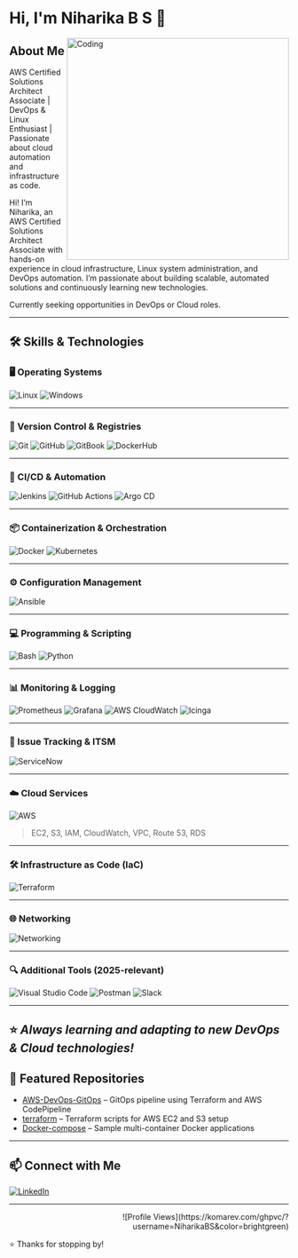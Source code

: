 # Hi, I'm Niharika B S 👋

<img align="right" alt="Coding" width="400" src="https://liveimages.algoworks.com/new-algoworks/wp-content/uploads/2022/06/16052457/DevOps-Steps-1-min.gif" alt="DevOps GIF">

## About Me

AWS Certified Solutions Architect Associate | DevOps & Linux Enthusiast | Passionate about cloud automation and infrastructure as code.

Hi! I’m Niharika, an AWS Certified Solutions Architect Associate with hands-on experience in cloud infrastructure, Linux system administration, and DevOps automation. I’m passionate about building scalable, automated solutions and continuously learning new technologies.

Currently seeking opportunities in DevOps or Cloud roles.

---

## 🛠️ Skills & Technologies

### 🖥️ Operating Systems
![Linux](https://img.shields.io/badge/Linux-FCC624?style=for-the-badge&logo=linux&logoColor=black)
![Windows](https://img.shields.io/badge/Windows-0078D6?style=for-the-badge&logo=windows&logoColor=white)

---

### 🔧 Version Control & Registries
![Git](https://img.shields.io/badge/Git-F05032?style=for-the-badge&logo=git&logoColor=white)
![GitHub](https://img.shields.io/badge/GitHub-181717?style=for-the-badge&logo=github&logoColor=white)
![GitBook](https://img.shields.io/badge/GitBook-7B36ED?style=for-the-badge&logo=gitbook&logoColor=white)
![DockerHub](https://img.shields.io/badge/Docker_Hub-2496ED?style=for-the-badge&logo=docker&logoColor=white)

---

### 🚀 CI/CD & Automation
![Jenkins](https://img.shields.io/badge/Jenkins-D24939?style=for-the-badge&logo=jenkins&logoColor=white)
![GitHub Actions](https://img.shields.io/badge/GitHub_Actions-2088FF?style=for-the-badge&logo=githubactions&logoColor=white)
![Argo CD](https://img.shields.io/badge/Argo%20CD-EB5E28?style=for-the-badge&logo=argo&logoColor=white)

---

### 📦 Containerization & Orchestration
![Docker](https://img.shields.io/badge/Docker-2496ED?style=for-the-badge&logo=docker&logoColor=white)
![Kubernetes](https://img.shields.io/badge/Kubernetes-326CE5?style=for-the-badge&logo=kubernetes&logoColor=white)

---

### ⚙️ Configuration Management
![Ansible](https://img.shields.io/badge/Ansible-EE0000?style=for-the-badge&logo=ansible&logoColor=white)

---

### 💻 Programming & Scripting
![Bash](https://img.shields.io/badge/Bash-4EAA25?style=for-the-badge&logo=gnu-bash&logoColor=white)
![Python](https://img.shields.io/badge/Python-3776AB?style=for-the-badge&logo=python&logoColor=white)

---

### 📊 Monitoring & Logging
![Prometheus](https://img.shields.io/badge/Prometheus-E6522C?style=for-the-badge&logo=prometheus&logoColor=white)
![Grafana](https://img.shields.io/badge/Grafana-F46800?style=for-the-badge&logo=grafana&logoColor=white)
![AWS CloudWatch](https://img.shields.io/badge/CloudWatch-FF4F8B?style=for-the-badge&logo=amazonaws&logoColor=white)
![Icinga](https://img.shields.io/badge/Icinga-06062C?style=for-the-badge&logo=icinga&logoColor=white)

---

### 🧩 Issue Tracking & ITSM
![ServiceNow](https://img.shields.io/badge/ServiceNow-00C7B7?style=for-the-badge&logo=servicenow&logoColor=white)

---

### ☁️ Cloud Services
![AWS](https://img.shields.io/badge/AWS-232F3E?style=for-the-badge&logo=amazonaws&logoColor=FF9900)
> EC2, S3, IAM, CloudWatch, VPC, Route 53, RDS

---

### 🛠️ Infrastructure as Code (IaC)
![Terraform](https://img.shields.io/badge/Terraform-7B42BC?style=for-the-badge&logo=terraform&logoColor=white)

---

### 🌐 Networking
![Networking](https://img.shields.io/badge/TCP/IP-DNS-DHCP-VPN-VLANs-1E90FF?style=for-the-badge)

---

### 🔍 Additional Tools (2025-relevant)
![Visual Studio Code](https://img.shields.io/badge/VSCode-007ACC?style=for-the-badge&logo=visualstudiocode&logoColor=white)
![Postman](https://img.shields.io/badge/Postman-FF6C37?style=for-the-badge&logo=postman&logoColor=white)
![Slack](https://img.shields.io/badge/Slack-4A154B?style=for-the-badge&logo=slack&logoColor=white)

---

⭐️ *Always learning and adapting to new DevOps & Cloud technologies!*
---

## 🔗 Featured Repositories

- [AWS-DevOps-GitOps](https://github.com/NiharikaBS/AWS-DevOps-GitOps) – GitOps pipeline using Terraform and AWS CodePipeline  
- [terraform](https://github.com/NiharikaBS/terraform) – Terraform scripts for AWS EC2 and S3 setup  
- [Docker-compose](https://github.com/NiharikaBS/Docker-compose) – Sample multi-container Docker applications  

---

## 📫 Connect with Me

[![LinkedIn](https://img.shields.io/badge/-LinkedIn-0077B5?style=for-the-badge&logo=linkedin&logoColor=white)](https://www.linkedin.com/in/niharikabs/)

---

<div align="right">
  ![Profile Views](https://komarev.com/ghpvc/?username=NiharikaBS&color=brightgreen)
</div>

⭐️ Thanks for stopping by!
